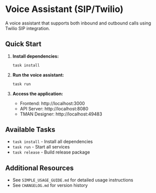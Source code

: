 # Voice Assistant (SIP/Twilio)

A voice assistant that supports both inbound and outbound calls using Twilio SIP integration.

## Quick Start

1. **Install dependencies:**
   ```bash
   task install
   ```

2. **Run the voice assistant:**
   ```bash
   task run
   ```

3. **Access the application:**
   - Frontend: http://localhost:3000
   - API Server: http://localhost:8080
   - TMAN Designer: http://localhost:49483

## Available Tasks

- `task install` - Install all dependencies
- `task run` - Start all services
- `task release` - Build release package

## Additional Resources

- See `SIMPLE_USAGE_GUIDE.md` for detailed usage instructions
- See `CHANGELOG.md` for version history
